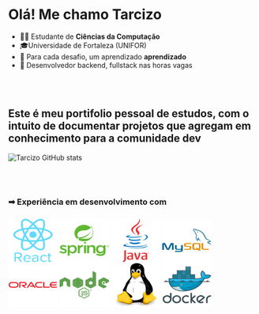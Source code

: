 <h1> Olá! Me chamo Tarcizo </h1>

* 👨‍💻 Estudante de <b>Ciências da Computação</b>
* 🎓Universidade de Fortaleza (UNIFOR)
* 👀 Para cada desafio, um aprendizado <b>aprendizado</b>
* 👀 Desenvolvedor backend, fullstack nas horas vagas</b>

<br>
<br>
<h2>Este é meu portifolio pessoal de estudos, com o intuito de documentar projetos que agregam em conhecimento para a comunidade dev</h2>

  
![Tarcizo GitHub stats](https://github-readme-stats.vercel.app/api?username=tarcizo12&show_icons=true&theme=dracula)   

<br>
<br>
<h3> ➡   Experiência em desenvolvimento com<h3>
  
<div style="display: inline_block">
  <img align="center" alt="React" height="90" width="100" src="https://github.com/devicons/devicon/blob/v2.15.1/icons/react/react-original-wordmark.svg">
  <img align="center" alt="Spring" height="90" width="100" src="https://github.com/devicons/devicon/blob/v2.15.1/icons/spring/spring-original-wordmark.svg">
  <img align="center" alt="Java" height="90" width="100" src="https://github.com/devicons/devicon/blob/v2.15.1/icons/java/java-original-wordmark.svg">
  <img align="center" alt="MySQL" height="90" width="100" src="https://github.com/devicons/devicon/blob/v2.15.1/icons/mysql/mysql-original-wordmark.svg">
  <img align="center" alt="Oracle" height="90" width="100" src="https://github.com/devicons/devicon/blob/v2.15.1/icons/oracle/oracle-original.svg">
  <img align="center" alt="NodeJs" height="90" width="100" src="https://github.com/devicons/devicon/blob/v2.15.1/icons/nodejs/nodejs-plain-wordmark.svg">
  <img align="center" alt="Linux" height="90" width="100" src="https://github.com/devicons/devicon/blob/v2.15.1/icons/linux/linux-original.svg">
  <img align="center" alt="Docker" height="90" width="100" src="https://github.com/devicons/devicon/blob/v2.15.1/icons/docker/docker-original-wordmark.svg">
</div>



